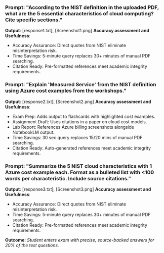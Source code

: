 ### Prompt: "According to the NIST definition in the uploaded PDF, what are the 5 essential characteristics of cloud computing? Cite specific sections."

**Output**: [response1.txt], [Screenshot1.png]
**Accuracy assessment and Usefulness**:

- Accuracy Assurance: Direct quotes from NIST eliminate misinterpretation risk.
- Time Savings: 5-minute query replaces 30+ minutes of manual PDF searching.
- Citation Ready: Pre-formatted references meet academic integrity requirements.

### Prompt: "Explain 'Measured Service' from the NIST definition using Azure cost examples from the workshops."

**Output**: [response2.txt], [Screenshot2.png]
**Accuracy assessment and Usefulness**:

- Exam Prep: Adds output to flashcards with highlighted cost examples.
- Assignment Draft: Uses citations in a paper on cloud cost models.
- Lab Report: References Azure billing screenshots alongside NotebookLM output.
- Time Savings: 30 sec query replaces 15/20 mins of manual PDF searching.
- Citation Ready: Auto-generated references meet academic integrity requirements.

### Prompt: "Summarize the 5 NIST cloud characteristics with 1 Azure cost example each. Format as a bulleted list with <100 words per characteristic. Include source citations."

**Output**: [response3.txt], [Screenshot3.png]
**Accuracy assessment and Usefulness**:

- Accuracy Assurance: Direct quotes from NIST eliminate misinterpretation risk.
- Time Savings: 5-minute query replaces 30+ minutes of manual PDF searching.
- Citation Ready: Pre-formatted references meet academic integrity requirements.

**Outcome**:
*Student enters exam with precise, source-backed answers for 20% of the test questions.*

